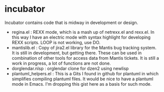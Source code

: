incubator
===========

Incubator contains code that is midway in development or design.

- regina.el : REXX mode, which is a mash up of netrexx.el and
  rexx.el. In this way I have an electric mode with syntax highlight for
  developing REXX scripts. LOOP is not working, use DO. 
- mantislib.el : Copy of jira2.el library for the Mantis bug tracking
  system.  It is still in development, but getting there. These can be 
  used in combination of other tools for access data from Mantis tickets. 
  It is still a work in progress, a lot of functions are not
  done. 
- dorglendar.nlsp : orglendar clone for dzen2 using newlisp
- plantuml_helpers.el : This is a Gits I found in github for plantuml in
  which simplifies compiling plantuml files. It would be nice to have a
  plantuml mode in Emacs. I'm dropping this gist here as a basis for
  such mode.
